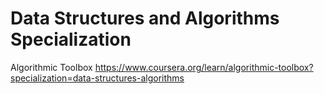 # Data Structures and Algorithms Specialization

Algorithmic Toolbox
https://www.coursera.org/learn/algorithmic-toolbox?specialization=data-structures-algorithms
